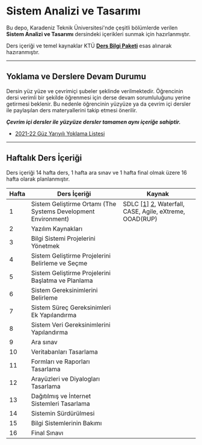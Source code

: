 # Sistem Analizi ve Tasarımı

Bu depo, Karadeniz Teknik Üniversitesi'nde çeşitli bölümlerde verilen **Sistem Analizi ve Tasarımı** dersindeki içerikleri sunmak için hazırlanmıştır.

Ders içeriği ve temel kaynaklar KTÜ [**Ders Bilgi Paketi**](http://www.katalog.ktu.edu.tr/DersBilgiPaketi/course.aspx?pid=3678&lang=1&dbid=560822) esas alınarak hazıranmıştır.

---
## Yoklama ve Derslere Devam Durumu
Dersin yüz yüze ve çevrimiçi şubeler şeklinde verilmektedir. Öğrencinin dersi verimli bir şekilde öğrenmesi için derse devam sorumluluğunu yerine getirmesi beklenir. Bu nedenle öğrencinin yüzyüze ya da çevrim içi dersler ile paylaşılan ders materyallerini takip etmesi önerilir. 

**_Çevrim içi dersler ile yüzyüze dersler tamamen aynı içeriğe sahiptir._**

* [2021-22 Güz Yarıyılı Yoklama Listesi][yklm21b]

---

## Haftalık Ders İçeriği
Ders içeriği 14 hafta ders, 1 hafta ara sınav ve 1 hafta final olmak üzere 16 hafta olarak planlanmıştır.

| Hafta | Ders İçeriği                                                  | Kaynak    |
| ----- | ------------                                                  | ------    |
| 1     | Sistem Geliştirme Ortamı (The Systems Development Environment)   | SDLC [[1]][k1] [2][k2], Waterfall, CASE, Agile, eXtreme, OOAD(RUP)  |
| 2     | Yazılım Kaynakları                                   |  |
| 3     | Bilgi Sistemi Projelerini Yönetmek                                    |   |
| 4     | Sistem Geliştirme Projelerini Belirleme ve Seçme                                           |   |
| 5     | Sistem Geliştirme Projelerini Başlatma ve Planlama                                        |   |
| 6     | Sistem Gereksinimlerini Belirleme                                      |   |
| 7     | Sistem Süreç Gereksinimleri Ek Yapılandırma                                            |   |
| 8     | Sistem Veri Gereksinimlerini Yapılandırma                              |   |
| 9     | Ara sınav                                                     |   |
| 10    | Veritabanları Tasarlama                                         |   |
| 11    | Formları ve Raporları Tasarlama                             |   |
| 12    | Arayüzleri ve Diyalogları Tasarlama                             |   |
| 13    | Dağıtılmış ve İnternet Sistemleri Tasarlama                    |   |
| 14    | Sistemin Sürdürülmesi                     |   |
| 15    | Bilgi Sistemlerinin Bakımı                          |   |
| 16    | Final Sınavı                                                  |   |

[k1]: https://medium.com/@denizkilinc/yaz%C4%B1l%C4%B1m-ya%C5%9Fam-d%C3%B6ng%C3%BCs%C3%BC-temel-a%C5%9Famalar%C4%B1-software-development-life-cycle-core-processes-197a4b503696
[k2]: https://stringfixer.com/tr/System_development_life_cycle

[yklm21b]: https://docs.google.com/forms/d/e/1FAIpQLSeVb7crsM0E35dSx6o2uJEika3Fc1bXs7EDwsob69ZcGuSfRw/closedform

